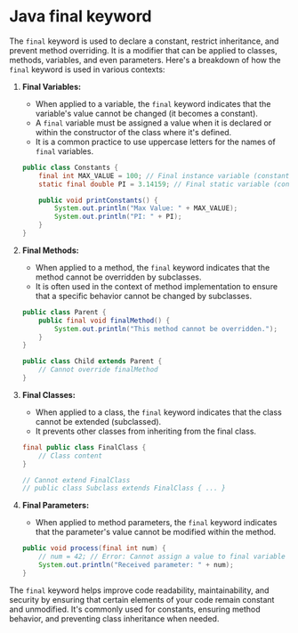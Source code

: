 # Java final keyword

The `final` keyword is used to declare a constant, restrict inheritance, and prevent method overriding. It is a modifier that can be applied to classes, methods, variables, and even parameters. Here's a breakdown of how the `final` keyword is used in various contexts:

1. **Final Variables:**
   - When applied to a variable, the `final` keyword indicates that the variable's value cannot be changed (it becomes a constant).
   - A `final` variable must be assigned a value when it is declared or within the constructor of the class where it's defined.
   - It is a common practice to use uppercase letters for the names of `final` variables.

   ```java
   public class Constants {
       final int MAX_VALUE = 100; // Final instance variable (constant)
       static final double PI = 3.14159; // Final static variable (constant)

       public void printConstants() {
           System.out.println("Max Value: " + MAX_VALUE);
           System.out.println("PI: " + PI);
       }
   }
   ```

2. **Final Methods:**
   - When applied to a method, the `final` keyword indicates that the method cannot be overridden by subclasses.
   - It is often used in the context of method implementation to ensure that a specific behavior cannot be changed by subclasses.

   ```java
   public class Parent {
       public final void finalMethod() {
           System.out.println("This method cannot be overridden.");
       }
   }

   public class Child extends Parent {
       // Cannot override finalMethod
   }
   ```

3. **Final Classes:**
   - When applied to a class, the `final` keyword indicates that the class cannot be extended (subclassed).
   - It prevents other classes from inheriting from the final class.

   ```java
   final public class FinalClass {
       // Class content
   }

   // Cannot extend FinalClass
   // public class Subclass extends FinalClass { ... }
   ```

4. **Final Parameters:**
   - When applied to method parameters, the `final` keyword indicates that the parameter's value cannot be modified within the method.

   ```java
   public void process(final int num) {
       // num = 42; // Error: Cannot assign a value to final variable 'num'
       System.out.println("Received parameter: " + num);
   }
   ```

The `final` keyword helps improve code readability, maintainability, and security by ensuring that certain elements of your code remain constant and unmodified. It's commonly used for constants, ensuring method behavior, and preventing class inheritance when needed.